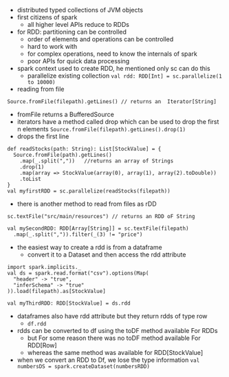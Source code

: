 - distributed typed collections of JVM objects
- first citizens of spark
	- all higher level APIs reduce to RDDs
- for RDD: partitioning can be controlled
	- order of elements and operations can be controlled
	- hard to work with
	- for complex operations, need to know the internals of spark
	- poor APIs for quick data processing
- spark context used to create RDD, he mentioned only sc can do this
	- parallelize existing collection
`val rdd: RDD[Int] = sc.parallelize(1 to 10000)`
- reading from file
```
Source.fromFile(filepath).getLines() // returns an  Iterator[String]
```
- fromFile returns a BufferedSource
- iterators have a method called drop which can be used to drop the first n elements
`Source.fromFile(filepath).getLines().drop(1)` 
- drops the first line
```
def readStocks(path: String): List[StockValue] = {  
  Source.fromFile(path).getLines()  
    .map(_.split(","))   //returns an array of Strings
    .drop(1)  
    .map(array => StockValue(array(0), array(1), array(2).toDouble))  
    .toList  
}  
val myfirstRDD = sc.parallelize(readStocks(filepath))
```

- there is another method to read from files as rDD
```
sc.textFile("src/main/resources") // returns an RDD oF String
```
```
val mySecondRDD: RDD[Array[String]] = sc.textFile(filepath)  
  .map(_.split(",")).filter(_(3) != "price")
``` 

- the easiest way to create a rdd is from a dataframe
	- convert it to a Dataset and then access the rdd attribute
```
import spark.implicits._  
val ds = spark.read.format("csv").options(Map(  
  "header" -> "true",  
  "inferSchema" -> "true"  
)).load(filepath).as[StockValue]  
  
val myThirdRDD: RDD[StockValue] = ds.rdd
```
- dataframes also have rdd attribute but they return rdds of type row
	- `df.rdd`
- rdds can be converted to df using the toDF method available For RDDs
	- but For some reason there was no toDF method available For RDD[Row]
	- whereas the same method was available for RDD[StockValue]
- when we convert an RDD to Df, we lose the type information
`val numbersDS = spark.createDataset(numbersRDD)`
